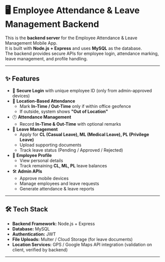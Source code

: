 # 🖥️ Employee Attendance & Leave Management Backend

This is the **backend server** for the Employee Attendance & Leave Management Mobile App.  
It is built with **Node.js + Express** and uses **MySQL** as the database.  
The backend provides secure APIs for employee login, attendance marking, leave management, and profile handling.

---

## ✨ Features

- 🔑 **Secure Login** with unique employee ID (only from admin-approved devices)  
- 📍 **Location-Based Attendance**  
  - Mark **In-Time / Out-Time** only if within office geofence  
  - If outside, system shows **"Out of Location"**  
- 🕑 **Attendance Management**  
  - Record **In-Time & Out-Time** with optional remarks  
- 📝 **Leave Management**  
  - Apply for **CL (Casual Leave), ML (Medical Leave), PL (Privilege Leave)**  
  - Upload supporting documents  
  - Track leave status (Pending / Approved / Rejected)  
- 👤 **Employee Profile**  
  - View personal details  
  - Track remaining **CL, ML, PL** leave balances  
- 🛠 **Admin APIs**  
  - Approve mobile devices  
  - Manage employees and leave requests  
  - Generate attendance & leave reports  

---

## 🛠 Tech Stack

- **Backend Framework:** Node.js + Express  
- **Database:** MySQL  
- **Authentication:** JWT  
- **File Uploads:** Multer / Cloud Storage (for leave documents)  
- **Location Services:** GPS / Google Maps API integration (validation on client, verified by backend)  

---



